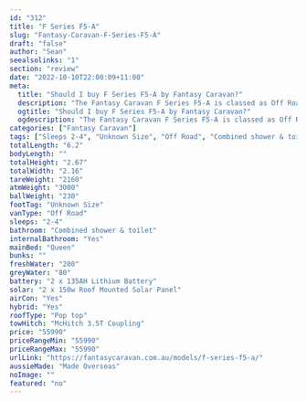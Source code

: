 ```yaml
---
id: "312"
title: "F Series F5-A"
slug: "Fantasy-Caravan-F-Series-F5-A"
draft: "false"
author: "Sean"
seealsolinks: "1"
section: "review"
date: "2022-10-10T22:00:09+11:00"
meta:
  title: "Should I buy F Series F5-A by Fantasy Caravan?"
  description: "The Fantasy Caravan F Series F5-A is classed as Off Road, and sleeps 2-4 people. It is Made Overseas and comes in at Unknown Size. It generally has Combined shower & toilet."
  ogtitle: "Should I buy F Series F5-A by Fantasy Caravan?"
  ogdescription: "The Fantasy Caravan F Series F5-A is classed as Off Road, and sleeps 2-4 people. It is Made Overseas and comes in at Unknown Size. It generally has Combined shower & toilet."
categories: ["Fantasy Caravan"]
tags: ["Sleeps 2-4", "Unknown Size", "Off Road", "Combined shower & toilet", "Pop top", "50 - 60k"]
totalLength: "6.2"
bodyLength: ""
totalHeight: "2.67"
totalWidth: "2.16"
tareWeight: "2160"
atmWeight: "3000"
ballWeight: "230"
footTag: "Unknown Size"
vanType: "Off Road"
sleeps: "2-4"
bathroom: "Combined shower & toilet"
internalBathroom: "Yes"
mainBed: "Queen"
bunks: ""
freshWater: "200"
greyWater: "80"
battery: "2 x 135AH Lithium Battery"
solar: "2 x 150w Roof Mounted Solar Panel"
airCon: "Yes"
hybrid: "Yes"
roofType: "Pop top"
towHitch: "McHitch 3.5T Coupling"
price: "55990"
priceRangeMin: "55990"
priceRangeMax: "55990"
urlLink: "https://fantasycaravan.com.au/models/f-series-f5-a/"
aussieMade: "Made Overseas"
noImage: ""
featured: "no"
---
```

